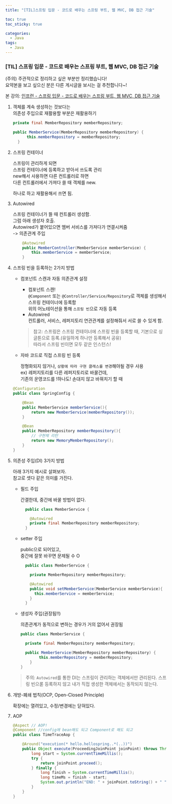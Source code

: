 ```yaml
---
title: "[TIL]스프링 입문 - 코드로 배우는 스프링 부트, 웹 MVC, DB 접근 기술"

toc: true
toc_sticky: true

categories:
  - Java
tags:
  - Java
---
```


### [TIL] 스프링 입문 - 코드로 배우는 스프링 부트, 웹 MVC, DB 접근 기술

(주의) 주관적으로 정리하고 싶은 부분만 정리했습니다!  
 요약본을 보고 싶으신 분은 다른 게시글을 보시는 걸 추천합니다~!

본 강의:
[인프런 - 스프링 입문 - 코드로 배우는 스프링 부트, 웹 MVC, DB 접근 기술](https://www.inflearn.com/course/%EC%8A%A4%ED%94%84%EB%A7%81-%EC%9E%85%EB%AC%B8-%EC%8A%A4%ED%94%84%EB%A7%81%EB%B6%80%ED%8A%B8/dashboard)

1. 객체를 계속 생성하는 것보다는  
   의존성 주입으로 재활용할 부분은 재활용하기

   ```java
   private final MemberRepository memberRepository;

   public MemberService(MemberRepository memberRepository) {
         this.memberRepository = memberRepository;
     }
   ```

2. 스프링 컨테이너

   스프링이 관리하게 되면  
   스프링 컨테이너에 등록하고 받아서 쓰도록 관리  
   new해서 사용하면 다른 컨트롤러로 하면  
   다른 컨트롤러에서 가져다 쓸 때 객체를 new.

   하나로 하고 재활용해서 쓰면 됨.

3. Autowired

   스프링 컨테이너가 뜰 때 컨트롤러 생성함.  
   그럼 아래 생성자 호출.  
   Autowired가 붙어있으면 멤버 서비스를 가져다가 연결시켜줌  
   -> 의존관계 주입

   ```java
       @Autowired
       public MemberController(MemberService memberService) {
           this.memberService = memberService;
       }
   ```

4. 스프링 빈을 등록하는 2가지 방법

   - 컴포넌트 스캔과 자동 의존관계 설정

     - 컴포넌트 스캔!  
       `@Component` 또는 `@Controller/Service/Repository`로 객체를 생성해서 스프링 컨테이너에 등록함  
       위의 어노테이션을 통해 `스프링 빈`으로 자동 등록
     - Autowired  
       컨트롤러, 서비스, 레퍼지토리 연관관계를 설정해줘서 서로 쓸 수 있게 함.

     > 참고: 스프링은 스프링 컨테이너에 스프링 빈을 등록할 때, 기본으로 싱글톤으로 등록.(유일하게 하나만 등록해서 공유)  
     > 따라서 스프링 빈이면 모두 같은 인스턴스!

   - 자바 코드로 직접 스프링 빈 등록

     정형화되지 않거나, `상황에 따라 구현 클래스를 변경`해야될 경우 사용  
      ex) 레퍼지토리를 다른 레퍼지토리로 바꿀건데,  
      기존의 운영코드를 !하나도! 손대지 않고 바꿔치기 할 때

   ```java
   @Configuration
   public class SpringConfig {

       @Bean
       public MemberService memberService(){
           return new MemberService(memberRepository());
       }

       @Bean
       public MemberRepository memberRepository(){
           // 구현체 리턴
           return new MemoryMemberRepository();
       }
   }
   ```

5. 의존성 주입(DI) 3가지 방법

   아래 3가지 예시로 살펴보자.  
   참고로 셋다 같은 의미를 가진다.

   - 필드 주입

     간결한데, 중간에 바꿀 방법이 없다.

     ```java
       public class MemberService {

         @Autowired
         private final MemberRepository memberRepository;
       }
     ```

   - setter 주입

     public으로 되어있고,  
     중간에 잘못 바꾸면 문제될 수 O

     ```java
       public class MemberService {

         private MemberRepository memberRepository;

         @Autowired
         public void setMemberService(MemberService memberService){
           this.memberService = memberService;
         }
       }
     ```

   - 생성자 주입(권장됨!!)

     의존관계가 동적으로 변하는 경우가 거의 없어서 권장됨

     ```java
     public class MemberService {

       private final MemberRepository memberRepository;

       public MemberService(MemberRepository memberRepository) {
             this.memberRepository = memberRepository;
         }
     }
     ```

   > 주의: `Autowired`를 통한 DI는 스프링이 관리하는 객체에서만 관리된다.
   > 스프링 빈으롣 등록하지 않고 내가 직접 생성한 객체에서는 동작되지 않는다.

6. 개방-폐쇄 법칙(OCP, Open-Closed Principle)

   확장에는 열려있고, 수정/변경에는 닫혀있다.

7. AOP

   ```java
   @Aspect // AOP!
   @Component //config에 bean해도 되고 Component로 해도 되고
   public class TimeTraceAop {

       @Around("execution(* hello.hellospring..*(..))")
       public Object execute(ProceedingJoinPoint joinPoint) throws Throwable{
           long start = System.currentTimeMillis();
           try {
               return joinPoint.proceed();
           } finally {
               long finish = System.currentTimeMillis();
               long timeMs = finish - start;
               System.out.println("END: " + joinPoint.toString() + " " + timeMs + "ms");
           }
       }
   }
   ```
